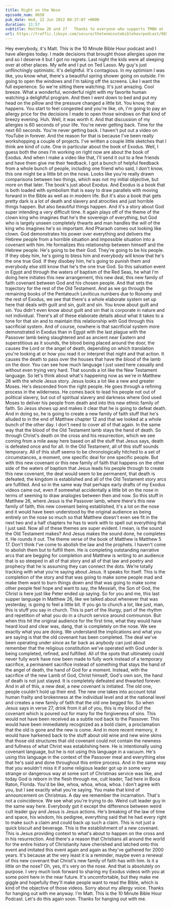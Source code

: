 ```yaml
---
title: Right on the Nose
episode_num: 0658
pub_date: Wed, 22 Jun 2022 00:37:07 +0000
duration: 11:57
subtitle: Matthew 26 and 27   Thanks to everyone who supports TMBH at  You're the reason we can all do this together!  Music written and performed by .
url: https://traffic.libsyn.com/secure/thetenminutebiblehourpodcast/0658_-_Right_on_the_Nose.mp3
---
```


 Hey everybody, it's Matt. This is the 10 Minute Bible Hour podcast and I have allergies today. I made decisions that brought those allergies upon me and so I deserve it but I got no regrets. Last night the kids were all sleeping over at other places. My wife and I put on Ted Lasso. My guy's just unflinchingly optimistic. It's delightful. It's contagious. In my optimism I was like, you know what, there's a beautiful spring shower going on outside. I'm going to open the windows and I'm taking off the screens. Like I want the full experience. So we're sitting there watching. It's just amazing. Cool breeze. What a wonderful, wonderful night with my favorite human watching a delightful program. And then I went down to bed and put my head on the pillow and the pressure changed a little bit. You know, that happens. You start to feel congested and you're like, oh, I'm going to pay an allergy price for the decisions I made to open those windows on that kind of breezy evening. Huh. Well, it was worth it. And that discussion of my allergies is 60 seconds of your life. You're never getting back. Time for the next 60 seconds. You're never getting back. I haven't put out a video on YouTube in forever. And the reason for that is because I've been really workshopping a couple of projects. I've written a couple little sketches that I think are kind of cute. One in particular about the book of Exodus. Well, I guess both the ones I'm working on right now are about the book of Exodus. And when I make a video like that, I'll send it out to a few friends and have them give me their feedback. I got a bunch of helpful feedback from a whole bunch of people, including one friend who said, I don't know, this one might be a little bit on the nose. Looks like you're really drawn comparisons between two things, which was not my initial objective, but more on that later. The book's just about Exodus. And Exodus is a book that is both loaded with symbolism that is easy to draw parallels with moving forward in the Bible as well as in modern life. But it's also a book that gets pretty dark is a lot of death and slavery and atrocities and just horrible things happen. But also beautiful things happen. And it's a story about God super intending a very difficult time. It again plays off of the theme of the clown king who imagines that he's the sovereign of everything, but God who is largely unseen completely thwarts and man handles the will of the king who imagines he's so important. And Pharaoh comes out looking like clown. God demonstrates his power over everything and delivers the Hebrew people from a horrible situation and impossible situation into a covenant with him. He formalizes this relationship between himself and the Hebrew people. He's going to be their God. They're going to be his people. If they obey him, he's going to bless him and everybody will know that he's the one true God. If they disobey him, he's going to punish them and everybody else still know that he's the one true God. So this salvation event in Egypt and through the waters of baptism of the Red Seas, he what I'm doing here initiates this new arrangement, this new deal, this new family of faith covenant between God and his chosen people. And that sets the trajectory for the rest of the Old Testament. And as we go through the remaining books of the Pentateuch Leviticus numbers due to Ronomy and the rest of Exodus, we see that there's a whole elaborate system set up here that deals with guilt and sin, guilt and sin. You know about guilt and sin. You didn't even know about guilt and sin that is corporate in nature and not individual. There's all of these elaborate details about what it takes to a tone for that sin and to maintain this relationship with God through this sacrificial system. And of course, nowhere is that sacrificial system more demonstrated in Exodus than in Egypt with the last plague with the Passover lamb being slaughtered and as ancient near Eastern and superstitious as it sounds, the blood being placed around the door, the causes the Lord or the angel of death, depending on which translation you're looking at or how you read it or interpret that night and that action. It causes the death to pass over the houses that have the blood of the lamb on the door. You can see how much language I just used here casually and without even trying very hard. That sounds a lot like the New Testament language. So let's think about what's happening now as we're in Matthew 26 with the whole Jesus story. Jesus looks a lot like a new and greater Moses. He's descended from the right people. He goes through a refining process in the wilderness. He comes back to lead his people not out of political slavery, but out of spiritual slavery and darkness where God used Moses to deliver his people from death and into this new ethnic family of faith. So Jesus shows up and makes it clear that he is going to defeat death. And in doing so, he is going to create a new family of faith stuff that he's alluded to in the end of Matthew chapter 12 and that we looked at a whole bunch of the other day. I don't need to cover all of that again. In the same way that the blood of the Old Testament lamb stays the hand of death. So through Christ's death on the cross and his resurrection, which we see coming from a mile away here based on all the stuff that Jesus says, death is defeated once and for all. In the Old Testament, all of this stuff sounds temporary. All of this stuff seems to be chronologically hitched to a set of circumstances, a moment, one specific deal for one specific people. But with this new covenant or this new family of faith that happens on the other side of the waters of baptism that Jesus leads his people through to create this new covenant, the deal would seem to be permanent, that death is defeated, the kingdom is established and all of the Old Testament story arcs are fulfilled. And so in the same way that perhaps early drafts of my Exodus videos came out, even if somewhat accidentally a little bit on the nose in terms of seeming to draw analogies between then and now. So this stuff in Matthew 26, where Jesus is the Passover lamb, where there's this new family of faith, this new covenant being established, it's a lot on the nose and it would have been understood by the original audience as being entirely on the nose so much so that Matthew doesn't even see fit in the next two and a half chapters he has to work with to spell out everything that I just said. Now all of these themes are super evident. I mean, is the sound the Old Testament makes? And Jesus makes the sound done, he completes it. He rounds it out. The theme verse of the book of Matthew is Matthew 5 17. Don't think I've come to abolish the law and the prophets. I haven't come to abolish them but to fulfill them. He is completing outstanding narrative arcs that are begging for completion and Matthew is writing to an audience that is so steeped in all of that story and all of that law and poetry and prophecy that he is assuming they can connect the dots. We're totally tracking with what you're saying about Jesus. It speaks for itself. This is the completion of the story and that was going to make some people mad and make them want to burn things down and that was going to make some other people feel hope and want to say, the Messiah, the Son of God, the Christ is here just like Peter ended up saying. So for you and me, this last supper language in Matthew 26, like we talked about whenever that was yesterday, is going to feel a little bit. If you go to church a lot, like just, man, this is stuff you say in church. This is part of the liturgy, part of the rhythm and repetition of what you do in a church service around communion. But when this hit the original audience for the first time, what they would have heard loud and clear was, dang, that is completely on the nose. We see exactly what you are doing. We understand the implications and what you are saying is that the old covenant has been completed. The deal we've been operating under since as far back as anybody can just about remember that the religious constitution we've operated with God under is being completed, refined, and fulfilled. All of the spots that ultimately could never fully work have now been made to fully work instead of a temporary sacrifice, a permanent sacrifice instead of something that stays the hand of the angel of death, the hand of God for a moment. Instead, with the sacrifice of the new Lamb of God, Christ himself, God's own son, the hand of death is not just stayed. It is completely defeated and thwarted forever. And in all of this, a new deal, a new covenant is initiated. The old one, people couldn't hold up their end. The new one takes into account total human frailty and brokenness at the individual level and at the national level and creates a new family of faith that the old one begged for. So when Jesus says in verse 27, drink from it all of you, this is my blood of the covenant which is poured out for many for the forgiveness of sins. This would not have been received as a subtle nod back to the Passover. This would have been immediately recognized as a bold claim, a proclamation that the old is gone and the new is come. And in more recent memory, it would have harkened back to the stuff about old wine and new wine skins that those old structures that old covenant could not contain the newness and fullness of what Christ was establishing here. He is intentionally using covenant language, but he is not using this language in a vacuum. He's using this language in the context of the Passover meal and everything else that he's said and done throughout this entire process. And in the same way that you wouldn't miss it if some religious leader got up in some very strange or dangerous way at some sort of Christmas service was like, and today God is reborn in the flesh through me, cult leader, Tad here in Boca Raton, Florida. You'd be like, whoa, whoa, whoa, whoa. I don't agree with you, but I see exactly what you're saying. You make that kind of announcement on Christmas. A day we remember the incarnation. That's not a coincidence. We see what you're trying to do. Weird cult leader guy in the same way here. Everybody got it except the difference between weird cult leader guy and Jesus is Jesus actions. He's breaking of the law of time and space, his wisdom, his pedigree, everything said that he had every right to make such a claim and could back up such a claim. This is not just a quick biscuit and beverage. This is the establishment of a new covenant. This is Jesus providing context to what's about to happen on the cross and in his resurrection. And there's a reason that Christians all around the world for the entire history of Christianity have cherished and latched onto this event and imitated this event again and again as they've gathered for 2000 years. It's because at the very least it is a reminder, maybe even a renewal of this new covenant that Christ's new family of faith has with him. Is it a little on the nose? Oh, yes, it's very on the nose. And that is absolutely on purpose. I very much look forward to sharing my Exodus videos with you at some point here in the near future. It's uncomfortable, but they make me giggle and hopefully they'll make people want to read the Bible, which is kind of the objective of those videos. Sorry about my allergy voice. Thanks for hanging out with me anyway. I'm Matt. This is the 10 Minute Bible Hour Podcast. Let's do this again soon. Thanks for hanging out with me.